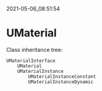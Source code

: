 2021-05-06_08:51:54

# UMaterial

Class inheritance tree:
```
UMaterialInterface
    UMaterial
	UMaterialInstance
        UMaterialInstanceConstant
        UMaterialInstanceDynamic
```

